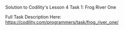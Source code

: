 Solution to Codility's Lesson 4 Task 1: Frog River One

Full Task Description Here: https://codility.com/programmers/task/frog_river_one/
